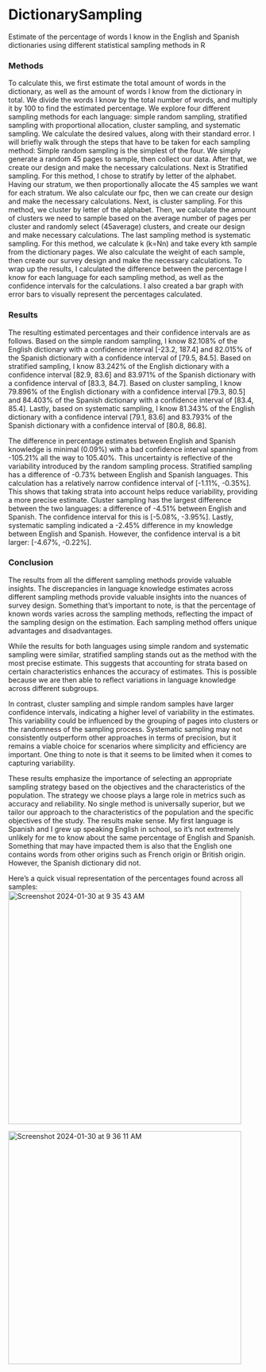 # DictionarySampling
Estimate of the percentage of words I know in the English and Spanish dictionaries using different statistical sampling methods in R

### Methods
To calculate this, we first estimate the total amount of words in the dictionary, as well as the amount of words I know from the dictionary in total. We divide the words I know by the total number of words, and multiply it by 100 to find the estimated percentage.
We explore four different sampling methods for each language: simple random sampling, stratified sampling with proportional allocation, cluster sampling, and systematic sampling. We calculate the desired values, along with their standard error. I will briefly walk through the steps that have to be taken for each sampling method:
Simple random sampling is the simplest of the four. We simply generate a random 45 pages to sample, then collect our data. After that, we create our design and make the necessary calculations. Next is Stratified sampling. For this method, I chose to stratify by letter of the alphabet. Having our stratum, we then proportionally allocate the 45 samples we want for each stratum. We also calculate our fpc, then we can create our design and make the necessary calculations. Next, is cluster sampling. For this method, we cluster by letter of the alphabet. Then, we calculate the amount of clusters we need to sample based on the average number of pages per cluster and randomly select (45average) clusters, and create our design and make necessary calculations. The last sampling method is systematic sampling. For this method, we calculate k (k=Nn) and take every kth sample from the dictionary pages. We also calculate the weight of each sample, then create our survey design and make the necessary calculations.
To wrap up the results, I calculated the difference between the percentage I know for each language for each sampling method, as well as the confidence intervals for the calculations. I also created a bar graph with error bars to visually represent the percentages calculated.

### Results
The resulting estimated percentages and their confidence intervals are as follows. Based on the simple random sampling, I know 82.108% of the English dictionary with a confidence interval [-23.2, 187.4] and 82.015% of the Spanish dictionary with a confidence interval of [79.5, 84.5]. Based on stratified sampling, I know 83.242% of the English dictionary with a confidence interval [82.9, 83.6] and 83.971% of the Spanish dictionary with a confidence interval of [83.3, 84.7]. Based on cluster sampling, I know 79.896% of the English dictionary with a confidence interval [79.3, 80.5] and 84.403% of the Spanish dictionary with a confidence interval of [83.4, 85.4]. Lastly, based on systematic sampling, I know 81.343% of the English dictionary with a confidence interval [79.1, 83.6] and 83.793% of the Spanish dictionary with a confidence interval of [80.8, 86.8].

The difference in percentage estimates between English and Spanish knowledge is minimal (0.09%) with a bad confidence interval spanning from -105.21% all the way to 105.40%. This uncertainty is reflective of the variability introduced by the random sampling process. Stratified sampling has a difference of -0.73% between English and Spanish languages. This calculation has a relatively narrow confidence interval of [-1.11%, -0.35%]. This shows that taking strata into account helps reduce variability, providing a more precise estimate. Cluster sampling has the largest difference between the two languages: a difference of -4.51% between English and Spanish. The confidence interval for this is [-5.08%, -3.95%]. Lastly, systematic sampling indicated a -2.45% difference in my knowledge between English and Spanish. However, the confidence interval is a bit larger: [-4.67%, -0.22%].

### Conclusion
The results from all the different sampling methods provide valuable insights. The discrepancies in language knowledge estimates across different sampling methods provide valuable insights into the nuances of survey design. Something that’s important to note, is that the percentage of known words varies across the sampling methods, reflecting the impact of the sampling design on the estimation. Each sampling method offers unique advantages and disadvantages.

While the results for both languages using simple random and systematic sampling were similar, stratified sampling stands out as the method with the most precise estimate. This suggests that accounting for strata based on certain characteristics enhances the accuracy of estimates. This is possible because we are then able to reflect variations in language knowledge across different subgroups. 

In contrast, cluster sampling and simple random samples have larger confidence intervals, indicating a higher level of variability in the estimates. This variability could be influenced by the grouping of pages into clusters or the randomness of the sampling process. Systematic sampling may not consistently outperform other approaches in terms of precision, but it remains a viable choice for scenarios where simplicity and efficiency are important. One thing to note is that it seems to be limited when it comes to capturing variability.

These results emphasize the importance of selecting an appropriate sampling strategy based on the objectives and the characteristics of the population. The strategy we choose plays a large role in metrics such as accuracy and reliability. No single method is universally superior, but we tailor our approach to the characteristics of the population and the specific objectives of the study. The results make sense. My first language is Spanish and I grew up speaking English in school, so it’s not extremely unlikely for me to know about the same percentage of English and Spanish. Something that may have impacted them is also that the English one contains words from other origins such as French origin or British origin. However, the Spanish dictionary did not.


Here’s a quick visual representation of the percentages found across all samples:
<img width="469" alt="Screenshot 2024-01-30 at 9 35 43 AM" src="https://github.com/garzacass/DictionaryAnalysis/assets/91804805/833bac67-3987-42d0-a7d6-6942b05cabbd">

<img width="469" alt="Screenshot 2024-01-30 at 9 36 11 AM" src="https://github.com/garzacass/DictionaryAnalysis/assets/91804805/a8c77f35-d482-4143-9e11-4052f30590c6">







